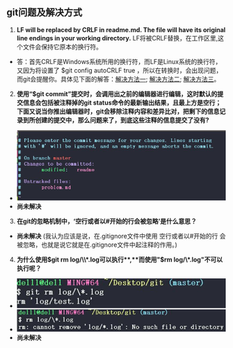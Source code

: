## git问题及解决方式
1. **LF will be replaced by CRLF in readme.md. The file will have its original line endings in your working directory.** LF将被CRLF替换，在工作区里,这个文件会保持它原本的换行符。
- 答：首先CRLF是Windows系统所用的换行符，而LF是Linux系统的换行符，又因为将设置了 $git config autoCRLF true ，所以在转换时，会出现问题，而git会提醒你。具体见下面的解答：[解决方法一](https://www.aliyun.com/jiaocheng/878594.html); [解决方法二](https://www.aliyun.com/jiaocheng/132118.html); [解决方法三](https://blog.csdn.net/qq_38473236/article/details/81531870)。
2. **使用“$git commit”提交时，会调用出之前的编辑器进行编辑，这时默认的提交信息会包括被注释掉的git status命令的最新输出结果，且最上方是空行；下面又说当你推出编辑器时，git会移除注释内容和差异比对，把剩下的信息记录到所创建的提交中，那么问题来了，到底这些注释的信息提交了没有?**
- ![problem-2](\images\problem-2.JPG)
- **尚未解决**
3. **在git的忽略机制中，‘空行或者以#开始的行会被忽略’是什么意思？**
- **尚未解决** (我认为应该是说，在.gitignore文件中使用 空行或者以#开始的行 会被忽略，也就是说它就是在.gitignore文件中起注释的作用。)
4. **为什么使用$git rm log/\\*.log可以执行**,**而使用"$rm log/\\*.log"不可以执行呢？**
- ![problem4](\images\problem-4.1.JPG)
- ![problem4](\images\problem-4.2.JPG)
- **尚未解决**